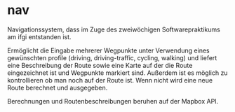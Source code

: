 # nav

Navigationssystem, dass im Zuge des zweiwöchigen Softwarepraktikums am ifgi entstanden ist.

Ermöglicht die Eingabe mehrerer Wegpunkte unter Verwendung eines gewünschten profile (driving, driving-traffic, cycling, walking) und liefert eine Beschreibung der Route sowie eine Karte auf der die Route eingezeichnet ist und Wegpunkte markiert sind.
Außerdem ist es möglich zu kontrollieren ob man noch auf der Route ist. Wenn nicht wird eine neue Route berechnet und ausgegeben.

Berechnungen und Routenbeschreibungen beruhen auf der Mapbox API.
